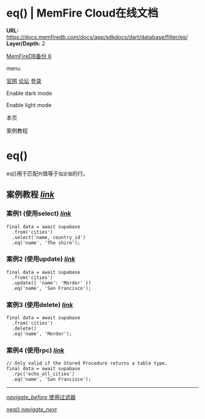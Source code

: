 # eq() | MemFire Cloud在线文档

**URL:** https://docs.memfiredb.com/docs/app/sdkdocs/dart/database/filter/eq/
**Layer/Depth:** 2

[MemFireDB备份 6](/)

menu

[官网](https://memfiredb.com/)
[论坛](https://community.memfiredb.com/)
[登录](https://cloud.memfiredb.com/auth/login)

Enable dark mode

Enable light mode

本页

案例教程

# eq()

eq()用于匹配`列`值等于`指定值`的行。

## 案例教程 [*link*](#%e6%a1%88%e4%be%8b%e6%95%99%e7%a8%8b)

### 案例1 (使用select) [*link*](#%e6%a1%88%e4%be%8b1-%e4%bd%bf%e7%94%a8select)

```
final data = await supabase
  .from('cities')
  .select('name, country_id')
  .eq('name', 'The shire');
```

### 案例2 (使用update) [*link*](#%e6%a1%88%e4%be%8b2-%e4%bd%bf%e7%94%a8update)

```
final data = await supabase
  .from('cities')
  .update({ 'name': 'Mordor' })
  .eq('name', 'San Francisco');
```

### 案例3 (使用delete) [*link*](#%e6%a1%88%e4%be%8b3-%e4%bd%bf%e7%94%a8delete)

```
final data = await supabase
  .from('cities')
  .delete()
  .eq('name', 'Mordor');
```

### 案例4 (使用rpc) [*link*](#%e6%a1%88%e4%be%8b4-%e4%bd%bf%e7%94%a8rpc)

```
// Only valid if the Stored Procedure returns a table type.
final data = await supabase
  .rpc('echo_all_cities')
  .eq('name', 'San Francisco');
```

---

[*navigate\_before* 使用过滤器](/docs/app/sdkdocs/dart/database/filter/using-filters/)

[neq() *navigate\_next*](/docs/app/sdkdocs/dart/database/filter/neq/)